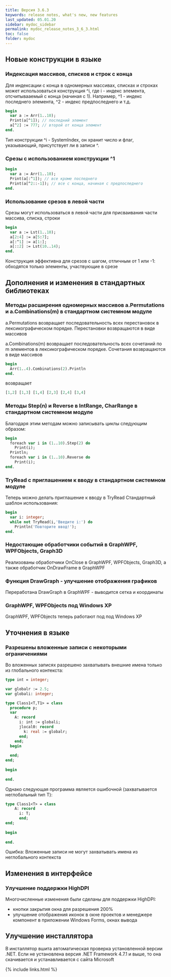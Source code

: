 ```yaml
---
title: Версия 3.6.3
keywords: release notes, what's new, new features
last_updated: 05.01.20
sidebar: mydoc_sidebar
permalink: mydoc_release_notes_3_6_3.html
toс: false
folder: mydoc
---
```


## Новые конструкции в языке

### Индексация массивов, списков и строк с конца

Для индексации с конца в одномерных массивах, списках и строках может использоваться конструкция ^i, где i - индекс элемента, отсчитывааемый с конца (начиная с 1). Например, ^1 - индекс последнего элемента, ^2 - индекс предпоследнего и т.д.

```pascal
begin
  var a := Arr(1..10);
  Print(a[^1]); // последний элемент
  a[^2] := 777; // второй от конца элемент
end.
```

Тип конструкции ^i - SystemIndex, он хранит число и флаг, указывающий, присутствует ли в записи ^.

### Срезы с использованием конструкции ^1
```pascal
begin
  var a := Arr(1..10);
  Print(a[:^1]); // все кроме последнего
  Print(a[^2::-1]); // все с конца, начиная с предпоследнего
end.
```

### Использование срезов в левой части 

Срезы могут использоваться в левой части для присваивания части массива, списка, строки

```pascal
begin
  var a := Lst(1..10);
  a[2:4] := a[5:7];
  a[:^1] := a[1:];
  a[::2] := Lst(10..14); 
end.
```
Конструкция эффективна для срезов с шагом, отличным от 1 или -1: обходятся только элементы, участвующие в срезе 

## Дополнения и изменения в стандартных библиотеках

### Методы расширения одномерных массивов a.Permutations и a.Combinations(m) в стандартном системном модуле

a.Permutations возвращает последовательность всех перестановок в лексикографическом порядке. Перестановки возвращаются в виде массивов

a.Combinations(m) возвращает последовательность всех сочетаний по m элементов в лексикографическом порядке. Сочетания возвращаются в виде массивов

```pascal
begin
  Arr(1..4).Combinations(2).Println
end.
```
возвращает
```pascal
[1,2] [1,3] [1,4] [2,3] [2,4] [3,4]  
```

### Методы Step(n) и Reverse в IntRange, CharRange в стандартном системном модуле

Благодаря этим методам можно записывать циклы следующим образом:

```pascal
begin
  foreach var i in (1..10).Step(2) do
    Print(i);
  Println;
  foreach var i in (1..10).Reverse do
    Print(i);
end.
```

### TryRead с приглашением к вводу в стандартном системном модуле

Теперь можно делать приглашение к вводу в TryRead Стандартный шаблон использования: 

```pascal
begin
  var i: integer;
  while not TryRead(i,'Введите i:') do
    Println('Повторите ввод!');
end.
```

### Недостающие обработчики событий в GraphWPF, WPFObjects, Graph3D

Реализованы обработчики OnClose в GraphWPF, WPFObjects, Graph3D, а также обработчик OnDrawFrame в GraphWPF

### Функция DrawGraph - улучшение отображения графиков

Переработана DrawGraph в GraphWPF - выводится сетка и координаты

### GraphWPF, WPFObjects под Windows XP

GraphWPF, WPFObjects теперь работают под под Windows XP


## Уточнения в языке

### Разрешены вложенные записи с некоторыми ограничениями 

Во вложенных записях разрешено захватывать внешние имена только из глобального контекста:
```pascal
type int = integer;

var globalr := 2.5;
var globali: integer;

type Class1<T,T1> = class
  procedure p;
  var
    A: record
      i: int := globali;
      jlocal0: record
        k: real := globalr;
      end;
    end;
  begin
    
  end;  
end;  
  
begin
  
end.
```
Однако следующая программа является ошибочной (захватывается неглобальный тип T):
```pascal
type Class1<T> = class
    A: record
      i: T;
      end;
end;  
  
begin
  
end.
```
Ошибка: Вложенные записи не могут захватывать имена из неглобального контекста

## Изменения в интерфейсе

### Улучшение поддержки HighDPI

Многочисленные изменения были сделаны для поддержки HighDPI:
* кнопки закрытия окна для разрешения 200% 
* улучшение отображения иконок в окне проектов и менеджере компонент в приложении Windows Forms, окнах вывода

## Улучшение инсталлятора

В инсталлятор вшита автоматическая проверка установленной версии .NET. Если не установлена версия .NET Framework 4.7.1 и выше, то она скачивается и устанавливается с сайта Microsoft


{% include links.html %}
